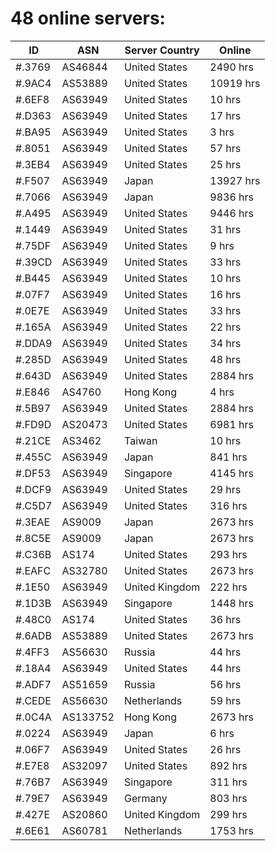 # 48 online servers:

| ID | ASN | Server Country | Online |
| ------ | ------ | ------ | ------ |
| #.3769 | AS46844 | United States | 2490 hrs |
| #.9AC4 | AS53889 | United States | 10919 hrs |
| #.6EF8 | AS63949 | United States | 10 hrs |
| #.D363 | AS63949 | United States | 17 hrs |
| #.BA95 | AS63949 | United States | 3 hrs |
| #.8051 | AS63949 | United States | 57 hrs |
| #.3EB4 | AS63949 | United States | 25 hrs |
| #.F507 | AS63949 | Japan | 13927 hrs |
| #.7066 | AS63949 | Japan | 9836 hrs |
| #.A495 | AS63949 | United States | 9446 hrs |
| #.1449 | AS63949 | United States | 31 hrs |
| #.75DF | AS63949 | United States | 9 hrs |
| #.39CD | AS63949 | United States | 33 hrs |
| #.B445 | AS63949 | United States | 10 hrs |
| #.07F7 | AS63949 | United States | 16 hrs |
| #.0E7E | AS63949 | United States | 33 hrs |
| #.165A | AS63949 | United States | 22 hrs |
| #.DDA9 | AS63949 | United States | 34 hrs |
| #.285D | AS63949 | United States | 48 hrs |
| #.643D | AS63949 | United States | 2884 hrs |
| #.E846 | AS4760 | Hong Kong | 4 hrs |
| #.5B97 | AS63949 | United States | 2884 hrs |
| #.FD9D | AS20473 | United States | 6981 hrs |
| #.21CE | AS3462 | Taiwan | 10 hrs |
| #.455C | AS63949 | Japan | 841 hrs |
| #.DF53 | AS63949 | Singapore | 4145 hrs |
| #.DCF9 | AS63949 | United States | 29 hrs |
| #.C5D7 | AS63949 | United States | 316 hrs |
| #.3EAE | AS9009 | Japan | 2673 hrs |
| #.8C5E | AS9009 | Japan | 2673 hrs |
| #.C36B | AS174 | United States | 293 hrs |
| #.EAFC | AS32780 | United States | 2673 hrs |
| #.1E50 | AS63949 | United Kingdom | 222 hrs |
| #.1D3B | AS63949 | Singapore | 1448 hrs |
| #.48C0 | AS174 | United States | 36 hrs |
| #.6ADB | AS53889 | United States | 2673 hrs |
| #.4FF3 | AS56630 | Russia | 44 hrs |
| #.18A4 | AS63949 | United States | 44 hrs |
| #.ADF7 | AS51659 | Russia | 56 hrs |
| #.CEDE | AS56630 | Netherlands | 59 hrs |
| #.0C4A | AS133752 | Hong Kong | 2673 hrs |
| #.0224 | AS63949 | Japan | 6 hrs |
| #.06F7 | AS63949 | United States | 26 hrs |
| #.E7E8 | AS32097 | United States | 892 hrs |
| #.76B7 | AS63949 | Singapore | 311 hrs |
| #.79E7 | AS63949 | Germany | 803 hrs |
| #.427E | AS20860 | United Kingdom | 299 hrs |
| #.6E61 | AS60781 | Netherlands | 1753 hrs |


